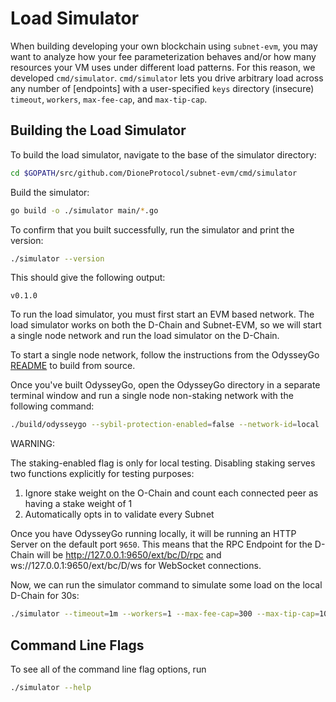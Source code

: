 # Load Simulator

When building developing your own blockchain using `subnet-evm`, you may want to analyze how your fee parameterization behaves and/or how many resources your VM uses under different load patterns. For this reason, we developed `cmd/simulator`. `cmd/simulator` lets you drive arbitrary load across any number of [endpoints] with a user-specified `keys` directory (insecure) `timeout`, `workers`, `max-fee-cap`, and `max-tip-cap`.

## Building the Load Simulator

To build the load simulator, navigate to the base of the simulator directory:

```bash
cd $GOPATH/src/github.com/DioneProtocol/subnet-evm/cmd/simulator
```

Build the simulator:

```bash
go build -o ./simulator main/*.go
```

To confirm that you built successfully, run the simulator and print the version:

```bash
./simulator --version
```

This should give the following output:

```
v0.1.0
```

To run the load simulator, you must first start an EVM based network. The load simulator works on both the D-Chain and Subnet-EVM, so we will start a single node network and run the load simulator on the D-Chain.

To start a single node network, follow the instructions from the OdysseyGo [README](https://github.com/DioneProtocol/odysseygo#building-odysseygo) to build from source.

Once you've built OdysseyGo, open the OdysseyGo directory in a separate terminal window and run a single node non-staking network with the following command:

```bash
./build/odysseygo --sybil-protection-enabled=false --network-id=local
```

WARNING:

The staking-enabled flag is only for local testing. Disabling staking serves two functions explicitly for testing purposes:

1. Ignore stake weight on the O-Chain and count each connected peer as having a stake weight of 1
2. Automatically opts in to validate every Subnet

Once you have OdysseyGo running locally, it will be running an HTTP Server on the default port `9650`. This means that the RPC Endpoint for the D-Chain will be http://127.0.0.1:9650/ext/bc/D/rpc and ws://127.0.0.1:9650/ext/bc/D/ws for WebSocket connections.

Now, we can run the simulator command to simulate some load on the local D-Chain for 30s:

```bash
./simulator --timeout=1m --workers=1 --max-fee-cap=300 --max-tip-cap=10 --txs-per-worker=50
```

## Command Line Flags

To see all of the command line flag options, run

```bash
./simulator --help
```
